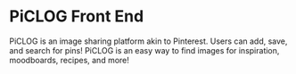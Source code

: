 # PiCLOG Front End
PiCLOG is an image sharing platform akin to Pinterest. Users can add, save, and search for pins! PiCLOG is an easy way to find images for inspiration, moodboards, recipes, and more! 
